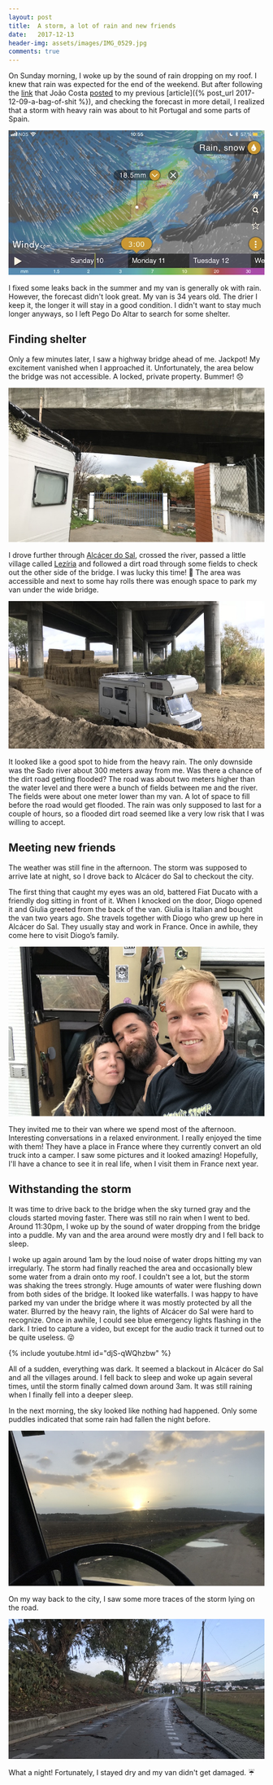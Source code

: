 ```yaml
---
layout: post
title:  A storm, a lot of rain and new friends
date:   2017-12-13
header-img: assets/images/IMG_0529.jpg
comments: true
---
```


On Sunday morning, I woke up by the sound of rain dropping on my roof. I knew that rain was expected for the end of the weekend. But after following the [link](http://disq.us/url?url=http%3A%2F%2Fobservador.pt%2F2017%2F12%2F09%2Ftodos-os-distritos-de-portugal-continental-sob-aviso-laranja-no-domingo%2F%3ArHvbccN4NBZw619J9Xd81KNfDR4&cuid=5291110) that João Costa [posted](http://localhost:4000/blog/a-bag-of-shit/#comment-3654974101) to my previous [article]({% post_url 2017-12-09-a-bag-of-shit %}), and checking the forecast in more detail, I realized that a storm with heavy rain was about to hit Portugal and some parts of Spain.

![Storm forecasted for Portugal](/assets/images/IMG_0529.jpg)

I fixed some leaks back in the summer and my van is generally ok with rain. However, the forecast didn't look great. My van is 34 years old. The drier I keep it, the longer it will stay in a good condition. I didn't want to stay much longer anyways, so I left Pego Do Altar to search for some shelter.

## Finding shelter

Only a few minutes later, I saw a highway bridge ahead of me. Jackpot! My excitement vanished when I approached it. Unfortunately, the area below the bridge was not accessible. A locked, private property. Bummer! :disappointed:

![Locked area under a highway bridge](/assets/images/IMG_0519.jpg)

I drove further through [Alcácer do Sal](https://www.google.com/maps/place/Alcácer+do+Sal,+Portugal/), crossed the river, passed a little village called [Lezíria](https://www.google.com/maps/place/Lezíria,+Alcácer+do+Sal,+Portugal/) and followed a dirt road through some fields to check out the other side of the bridge. I was lucky this time! :tada: The area was accessible and next to some hay rolls there was enough space to park my van under the wide bridge.

![Van parked under a highway bridge](/assets/images/IMG_0525.jpg)

It looked like a good spot to hide from the heavy rain. The only downside was the Sado river about 300 meters away from me. Was there a chance of the dirt road getting flooded? The road was about two meters higher than the water level and there were a bunch of fields between me and the river. The fields were about one meter lower than my van. A lot of space to fill before the road would get flooded. The rain was only supposed to last for a couple of hours, so a flooded dirt road seemed like a very low risk that I was willing to accept.

## Meeting new friends

The weather was still fine in the afternoon. The storm was supposed to arrive late at night, so I drove back to Alcácer do Sal to checkout the city.

The first thing that caught my eyes was an old, battered Fiat Ducato with a friendly dog sitting in front of it. When I knocked on the door, Diogo opened it and Giulia greeted from the back of the van. Giulia is Italian and bought the van two years ago. She travels together with Diogo who grew up here in Alcácer do Sal. They usually stay and work in France. Once in awhile, they come here to visit Diogo’s family.

![Selfie with Giulia, Diogo and me](/assets/images/IMG_0541.jpg)

They invited me to their van where we spend most of the afternoon. Interesting conversations in a relaxed environment. I really enjoyed the time with them! They have a place in France where they currently convert an old truck into a camper. I saw some pictures and it looked amazing! Hopefully, I'll have a chance to see it in real life, when I visit them in France next year.

## Withstanding the storm

It was time to drive back to the bridge when the sky turned gray and the clouds started moving faster. There was still no rain when I went to bed. Around 11:30pm, I woke up by the sound of water dropping from the bridge into a puddle. My van and the area around were mostly dry and I fell back to sleep.

I woke up again around 1am by the loud noise of water drops hitting my van irregularly. The storm had finally reached the area and occasionally blew some water from a drain onto my roof. I couldn't see a lot, but the storm was shaking the trees strongly. Huge amounts of water were flushing down from both sides of the bridge. It looked like waterfalls. I was happy to have parked my van under the bridge where it was mostly protected by all the water. Blurred by the heavy rain, the lights of Alcácer do Sal were hard to recognize. Once in awhile, I could see blue emergency lights flashing in the dark. I tried to capture a video, but except for the audio track it turned out to be quite useless. :stuck_out_tongue_winking_eye:

{% include youtube.html id="djS-qWQhzbw" %}

All of a sudden, everything was dark. It seemed a blackout in Alcácer do Sal and all the villages around. I fell back to sleep and woke up again several times, until the storm finally calmed down around 3am. It was still raining when I finally fell into a deeper sleep.

In the next morning, the sky looked like nothing had happened. Only some puddles indicated that some rain had fallen the night before.

![Sunrise in the morning](/assets/images/IMG_0551.jpg)

On my way back to the city, I saw some more traces of the storm lying on the road.

![Sunrise in the morning](/assets/images/IMG_0554.jpg)

What a night! Fortunately, I stayed dry and my van didn't get damaged. :umbrella:
